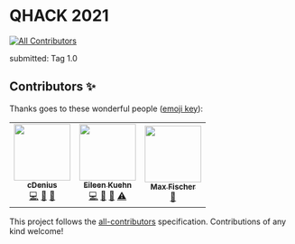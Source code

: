 # QHACK 2021
<!-- ALL-CONTRIBUTORS-BADGE:START - Do not remove or modify this section -->
[![All Contributors](https://img.shields.io/badge/all_contributors-3-orange.svg?style=flat-square)](#contributors-)
<!-- ALL-CONTRIBUTORS-BADGE:END -->

submitted: Tag 1.0

## Contributors ✨

Thanks goes to these wonderful people ([emoji key](https://allcontributors.org/docs/en/emoji-key)):

<!-- ALL-CONTRIBUTORS-LIST:START - Do not remove or modify this section -->
<!-- prettier-ignore-start -->
<!-- markdownlint-disable -->
<table>
  <tr>
    <td align="center"><a href="https://github.com/cDenius"><img src="https://avatars.githubusercontent.com/u/28619054?v=4?s=100" width="100px;" alt=""/><br /><sub><b>cDenius</b></sub></a><br /><a href="https://github.com/cirKITers/masKIT/commits?author=cDenius" title="Code">💻</a> <a href="#ideas-cDenius" title="Ideas, Planning, & Feedback">🤔</a> <a href="#maintenance-cDenius" title="Maintenance">🚧</a></td>
    <td align="center"><a href="https://github.com/eileen-kuehn"><img src="https://avatars.githubusercontent.com/u/8090701?v=4?s=100" width="100px;" alt=""/><br /><sub><b>Eileen Kuehn</b></sub></a><br /><a href="https://github.com/cirKITers/masKIT/commits?author=eileen-kuehn" title="Code">💻</a> <a href="#ideas-eileen-kuehn" title="Ideas, Planning, & Feedback">🤔</a> <a href="#maintenance-eileen-kuehn" title="Maintenance">🚧</a> <a href="https://github.com/cirKITers/masKIT/commits?author=eileen-kuehn" title="Tests">⚠️</a></td>
    <td align="center"><a href="https://github.com/maxfischer2781"><img src="https://avatars.githubusercontent.com/u/5708444?v=4?s=100" width="100px;" alt=""/><br /><sub><b>Max Fischer</b></sub></a><br /><a href="https://github.com/cirKITers/masKIT/pulls?q=is%3Apr+reviewed-by%3Amaxfischer2781" title="Reviewed Pull Requests">👀</a></td>
  </tr>
</table>

<!-- markdownlint-restore -->
<!-- prettier-ignore-end -->

<!-- ALL-CONTRIBUTORS-LIST:END -->

This project follows the [all-contributors](https://github.com/all-contributors/all-contributors) specification. Contributions of any kind welcome!